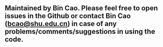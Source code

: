 ## Maintained by Bin Cao. Please feel free to open issues in the Github or contact Bin Cao (bcao@shu.edu.cn) in case of any problems/comments/suggestions in using the code.
